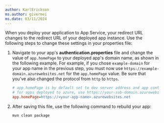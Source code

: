 ```yaml
---
author: KarlErickson
ms.author: givermei
ms.date: 03/11/2024
---
```


When you deploy your application to App Service, your redirect URL changes to the redirect URL of your deployed app instance. Use the following steps to change these settings in your properties file:

1. Navigate to your app's **authentication.properties** file and change the value of `app.homePage` to your deployed app's domain name, as shown in the following example. For example, if you chose `example-domain` for your app name in the previous step, you must now use `https://example-domain.azurewebsites.net` for the `app.homePage` value. Be sure that you've also changed the protocol from `http` to `https`.

   ```ini
   # app.homePage is by default set to dev server address and app context path on the server
   # for apps deployed to azure, use https://your-sub-domain.azurewebsites.net
   app.homePage=https://<your-app-name>.azurewebsites.net
   ```

1. After saving this file, use the following command to rebuild your app:

   ```bash
   mvn clean package
   ```
